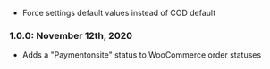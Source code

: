 * Force settings default values instead of COD default

### 1.0.0: November 12th, 2020
* Adds a "Paymentonsite" status to WooCommerce order statuses